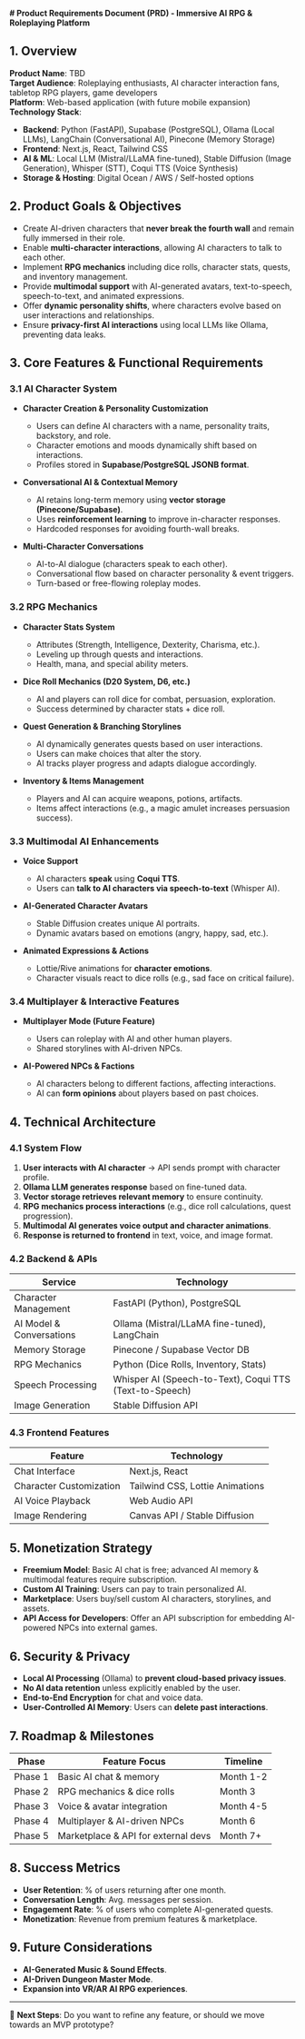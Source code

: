 **# Product Requirements Document (PRD) - Immersive AI RPG & Roleplaying Platform**

## **1. Overview**
**Product Name**: TBD  
**Target Audience**: Roleplaying enthusiasts, AI character interaction fans, tabletop RPG players, game developers  
**Platform**: Web-based application (with future mobile expansion)  
**Technology Stack**:
- **Backend**: Python (FastAPI), Supabase (PostgreSQL), Ollama (Local LLMs), LangChain (Conversational AI), Pinecone (Memory Storage)  
- **Frontend**: Next.js, React, Tailwind CSS  
- **AI & ML**: Local LLM (Mistral/LLaMA fine-tuned), Stable Diffusion (Image Generation), Whisper (STT), Coqui TTS (Voice Synthesis)  
- **Storage & Hosting**: Digital Ocean / AWS / Self-hosted options  

## **2. Product Goals & Objectives**
- Create AI-driven characters that **never break the fourth wall** and remain fully immersed in their role.
- Enable **multi-character interactions**, allowing AI characters to talk to each other.
- Implement **RPG mechanics** including dice rolls, character stats, quests, and inventory management.
- Provide **multimodal support** with AI-generated avatars, text-to-speech, speech-to-text, and animated expressions.
- Offer **dynamic personality shifts**, where characters evolve based on user interactions and relationships.
- Ensure **privacy-first AI interactions** using local LLMs like Ollama, preventing data leaks.

## **3. Core Features & Functional Requirements**
### **3.1 AI Character System**
- **Character Creation & Personality Customization**  
  - Users can define AI characters with a name, personality traits, backstory, and role.
  - Character emotions and moods dynamically shift based on interactions.
  - Profiles stored in **Supabase/PostgreSQL JSONB format**.

- **Conversational AI & Contextual Memory**  
  - AI retains long-term memory using **vector storage (Pinecone/Supabase)**.
  - Uses **reinforcement learning** to improve in-character responses.
  - Hardcoded responses for avoiding fourth-wall breaks.

- **Multi-Character Conversations**  
  - AI-to-AI dialogue (characters speak to each other).
  - Conversational flow based on character personality & event triggers.
  - Turn-based or free-flowing roleplay modes.

### **3.2 RPG Mechanics**
- **Character Stats System**  
  - Attributes (Strength, Intelligence, Dexterity, Charisma, etc.).
  - Leveling up through quests and interactions.
  - Health, mana, and special ability meters.

- **Dice Roll Mechanics (D20 System, D6, etc.)**  
  - AI and players can roll dice for combat, persuasion, exploration.
  - Success determined by character stats + dice roll.

- **Quest Generation & Branching Storylines**  
  - AI dynamically generates quests based on user interactions.
  - Users can make choices that alter the story.
  - AI tracks player progress and adapts dialogue accordingly.

- **Inventory & Items Management**  
  - Players and AI can acquire weapons, potions, artifacts.
  - Items affect interactions (e.g., a magic amulet increases persuasion success).

### **3.3 Multimodal AI Enhancements**
- **Voice Support**  
  - AI characters **speak** using **Coqui TTS**.
  - Users can **talk to AI characters via speech-to-text** (Whisper AI).

- **AI-Generated Character Avatars**  
  - Stable Diffusion creates unique AI portraits.
  - Dynamic avatars based on emotions (angry, happy, sad, etc.).

- **Animated Expressions & Actions**  
  - Lottie/Rive animations for **character emotions**.
  - Character visuals react to dice rolls (e.g., sad face on critical failure).

### **3.4 Multiplayer & Interactive Features**
- **Multiplayer Mode (Future Feature)**  
  - Users can roleplay with AI and other human players.
  - Shared storylines with AI-driven NPCs.

- **AI-Powered NPCs & Factions**  
  - AI characters belong to different factions, affecting interactions.
  - AI can **form opinions** about players based on past choices.

## **4. Technical Architecture**
### **4.1 System Flow**
1. **User interacts with AI character** → API sends prompt with character profile.
2. **Ollama LLM generates response** based on fine-tuned data.
3. **Vector storage retrieves relevant memory** to ensure continuity.
4. **RPG mechanics process interactions** (e.g., dice roll calculations, quest progression).
5. **Multimodal AI generates voice output and character animations**.
6. **Response is returned to frontend** in text, voice, and image format.

### **4.2 Backend & APIs**
| **Service** | **Technology** |
|------------|---------------|
| Character Management | FastAPI (Python), PostgreSQL |
| AI Model & Conversations | Ollama (Mistral/LLaMA fine-tuned), LangChain |
| Memory Storage | Pinecone / Supabase Vector DB |
| RPG Mechanics | Python (Dice Rolls, Inventory, Stats) |
| Speech Processing | Whisper AI (Speech-to-Text), Coqui TTS (Text-to-Speech) |
| Image Generation | Stable Diffusion API |

### **4.3 Frontend Features**
| **Feature** | **Technology** |
|------------|---------------|
| Chat Interface | Next.js, React |
| Character Customization | Tailwind CSS, Lottie Animations |
| AI Voice Playback | Web Audio API |
| Image Rendering | Canvas API / Stable Diffusion |

## **5. Monetization Strategy**
- **Freemium Model**: Basic AI chat is free; advanced AI memory & multimodal features require subscription.
- **Custom AI Training**: Users can pay to train personalized AI.
- **Marketplace**: Users buy/sell custom AI characters, storylines, and assets.
- **API Access for Developers**: Offer an API subscription for embedding AI-powered NPCs into external games.

## **6. Security & Privacy**
- **Local AI Processing** (Ollama) to **prevent cloud-based privacy issues**.
- **No AI data retention** unless explicitly enabled by the user.
- **End-to-End Encryption** for chat and voice data.
- **User-Controlled AI Memory**: Users can **delete past interactions**.

## **7. Roadmap & Milestones**
| **Phase** | **Feature Focus** | **Timeline** |
|----------|----------------|------------|
| Phase 1 | Basic AI chat & memory | Month 1-2 |
| Phase 2 | RPG mechanics & dice rolls | Month 3 |
| Phase 3 | Voice & avatar integration | Month 4-5 |
| Phase 4 | Multiplayer & AI-driven NPCs | Month 6 |
| Phase 5 | Marketplace & API for external devs | Month 7+ |

## **8. Success Metrics**
- **User Retention**: % of users returning after one month.
- **Conversation Length**: Avg. messages per session.
- **Engagement Rate**: % of users who complete AI-generated quests.
- **Monetization**: Revenue from premium features & marketplace.

## **9. Future Considerations**
- **AI-Generated Music & Sound Effects**.
- **AI-Driven Dungeon Master Mode**.
- **Expansion into VR/AR AI RPG experiences**.

---
🚀 **Next Steps**: Do you want to refine any feature, or should we move towards an MVP prototype?

